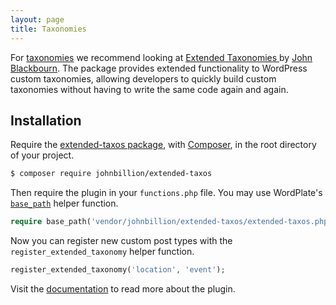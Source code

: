 ```yaml
---
layout: page
title: Taxonomies
---
```


For [taxonomies](https://developer.wordpress.org/plugins/taxonomies) we recommend looking at [Extended Taxonomies
](https://github.com/johnbillion/extended-taxos#readme) by [John Blackbourn](https://github.com/johnbillion). The package provides extended functionality to WordPress custom taxonomies, allowing developers to quickly build custom taxonomies without having to write the same code again and again.

## Installation

Require the [extended-taxos package](https://github.com/johnbillion/extended-taxos#readme), with [Composer](https://getcomposer.org), in the root directory of your project.

```sh
$ composer require johnbillion/extended-taxos
```

Then require the plugin in your `functions.php` file. You may use WordPlate's [`base_path`](/docs/helpers#base_path) helper function.

```php
require base_path('vendor/johnbillion/extended-taxos/extended-taxos.php');
```

Now you can register new custom post types with the `register_extended_taxonomy` helper function. 

```php
register_extended_taxonomy('location', 'event');
```

Visit the [documentation](https://github.com/johnbillion/extended-taxos#readme) to read more about the plugin.
